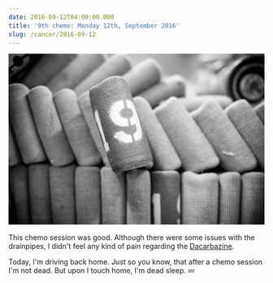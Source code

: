 ```yaml
---
date: 2016-09-12T04:00:00.000
title: '9th chemo: Monday 12th, September 2016'
slug: /cancer/2016-09-12
---
```


![9th chemo](/images/cancer/odm7aizWtb1vsn3evo1.jpg)

This chemo session was good. Although there were some issues with the drainpipes, I didn't feel any kind of pain regarding the [Dacarbazine](https://en.wikipedia.org/wiki/Dacarbazine).

Today, I'm driving back home. Just so you know, that after a chemo session I'm not dead. But upon I touch home, I'm dead sleep. 💤
